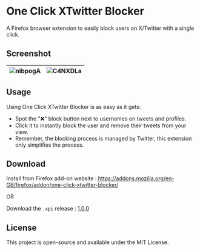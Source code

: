 # One Click XTwitter Blocker
A Firefox browser extension to easily block users on X/Twitter with a single click.

## Screenshot 

|![nibpogA](https://github.com/RoyRiv3r/OneClickTwitterXBlocker/assets/41067116/40d8b39b-a44a-4e07-b235-6aa342700378) | ![C4NXDLa](https://github.com/RoyRiv3r/OneClickTwitterXBlocker/assets/41067116/134ac6f9-c985-4e44-8b17-95bdad239867) |
| :------------------------------------------------------------------------------------------------------: | :------------------------------------------------------------------------------------------------------: |

## Usage

Using One Click XTwitter Blocker is as easy as it gets:

- Spot the "❌" block button next to usernames on tweets and profiles.
- Click it to instantly block the user and remove their tweets from your view.
- Remember, the blocking process is managed by Twitter, this extension only simplifies the process.

## Download 

Install from Firefox add-on website : https://addons.mozilla.org/en-GB/firefox/addon/one-click-xtwitter-blocker/

OR 

Download the `.xpi` release : [1.0.0](https://addons.mozilla.org/firefox/downloads/file/4254685/one_click_xtwitter_blocker-1.0.0.zip)


## License

This project is open-source and available under the MIT License.
